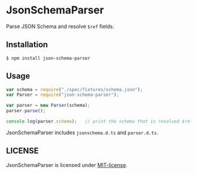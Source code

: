 # JsonSchemaParser
Parse JSON Schema and resolve `$ref` fields.

## Installation

```
$ npm install json-schema-parser
```

## Usage

```javascript
var schema = require("./spec/fixtures/schema.json");
var Parser = require("json-schema-parser");

var parser = new Parser(schema);
parser.parse();

console.log(parser.schema);   // print the schema that is resolved $ref fields
```

JsonSchemaParser includes `jsonschema.d.ts` and `parser.d.ts`.

## LICENSE

JsonSchemaParser is licensed under [MIT-license](http://izumin.mit-license.org/2015).
